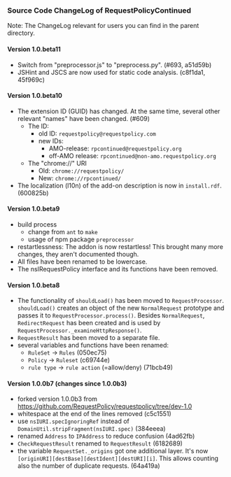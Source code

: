 ### Source Code ChangeLog of RequestPolicyContinued

Note: The ChangeLog relevant for users you can find in the parent directory.

#### Version 1.0.beta11
* Switch from "preprocessor.js" to "preprocess.py". (#693, a51d59b)
* JSHint and JSCS are now used for static code analysis. (c8f1da1, 45f969c)


#### Version 1.0.beta10
* The extension ID (GUID) has changed. At the same time, several other
  relevant "names" have been changed. (#609)
  * The ID:
    * old ID: `requestpolicy@requestpolicy.com`
    * new IDs:
       * AMO-release:     `rpcontinued@requestpolicy.org`
       * off-AMO release: `rpcontinued@non-amo.requestpolicy.org`
  * The "chrome://" URI
    * Old: `chrome://requestpolicy/`
    * New: `chrome://rpcontinued/`
* The localization (l10n) of the add-on description is now
  in `install.rdf`. (600825b)


#### Version 1.0.beta9
* build process
  * change from `ant` to `make`
  * usage of npm package `preprocessor`
* restartlessness: The addon is now restartless! This brought
  many more changes, they aren't documented though.
* All files have been renamed to be lowercase.
* The nsIRequestPolicy interface and its functions have been removed.


#### Version 1.0.beta8
* The functionality of `shouldLoad()` has been moved to `RequestProcessor`.
  `shouldLoad()` creates an object of the new `NormalRequest` prototype and
  passes it to `RequestProcessor.process()`.
  Besides `NormalRequest`, `RedirectRequest` has been created and is used by
  `RequestProcessor._examineHttpResponse()`.
* `RequestResult` has been moved to a separate file.
* several variables and functions have been renamed:
  * `RuleSet` → `Rules` (050ec75)
  * `Policy` → `Ruleset` (c69744e)
  * `rule type` → `rule action` (=allow/deny) (71bcb49)


#### Version 1.0.0b7 (changes since 1.0.0b3)
* forked version 1.0.0b3 from
  https://github.com/RequestPolicy/requestpolicy/tree/dev-1.0
* whitespace at the end of the lines removed (c5c1551)
* use `nsIURI.specIgnoringRef` instead of
  `DomainUtil.stripFragment(nsIURI.spec)` (384eeea)
* renamed `Address` to `IPAddress` to reduce confusion (4ad62fb)
* `CheckRequestResult` renamed to `RequestResult` (6182689)
* the variable `RequestSet._origins` got one additional layer. It's now
  `[originURI][destBase][destIdent][destURI][i]`. This allows counting also
  the number of duplicate requests. (64a419a)
